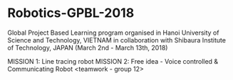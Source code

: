 # Robotics-GPBL-2018
Global Project Based Learning program organised in Hanoi University of Science and Technology, VIETNAM in collaboration with Shibaura Institute of Technology, JAPAN (March 2nd - March 13th, 2018)

MISSION 1: Line tracing robot <individual>
MISSION 2: Free idea - Voice controlled & Communicating Robot <teamwork - group 12>
